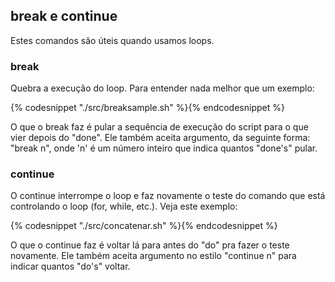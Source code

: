 ## break e continue

Estes comandos são úteis quando usamos loops.


### break

Quebra a execução do loop. Para entender nada melhor que um exemplo:

{% codesnippet "./src/breaksample.sh" %}{% endcodesnippet %}

O que o break faz é pular a sequência de execução do script para o
que vier depois do "done". Ele também aceita argumento, da seguinte
forma: "break n", onde 'n' é um número inteiro que indica quantos
"done's" pular.


### continue

O continue interrompe o loop e faz novamente o teste do comando que
está controlando o loop (for, while, etc.). Veja este exemplo:

{% codesnippet "./src/concatenar.sh" %}{% endcodesnippet %}

O que o continue faz é voltar lá para antes do "do" pra fazer o teste
novamente. Ele também aceita argumento no estilo "continue n" para
indicar quantos "do's" voltar.

